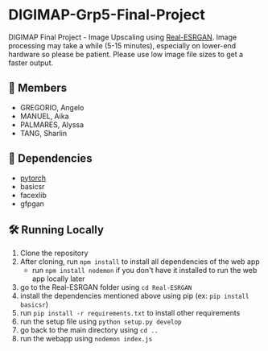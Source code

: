 # DIGIMAP-Grp5-Final-Project

DIGIMAP Final Project - Image Upscaling using [Real-ESRGAN](https://github.com/xinntao/Real-ESRGAN). Image processing may take a while (5-15 minutes), especially on lower-end hardware so please be patient. Please use low image file sizes to get a faster output.

## 👥 Members

- GREGORIO, Angelo
- MANUEL, Aika
- PALMARES, Alyssa
- TANG, Sharlin

## 📘 Dependencies

- [pytorch](https://pytorch.org/)
- basicsr
- facexlib
- gfpgan

## 🛠 Running Locally

1. Clone the repository
2. After cloning, run `npm install` to install all dependencies of the web app
   - run `npm install nodemon` if you don't have it installed to run the web app locally later
3. go to the Real-ESRGAN folder using `cd Real-ESRGAN`
4. install the dependencies mentioned above using pip (ex: `pip install basicsr`)
5. run `pip install -r requirements.txt` to install other requirements
6. run the setup file using `python setup.py develop`
7. go back to the main directory using `cd ..`
8. run the webapp using `nodemon index.js`
